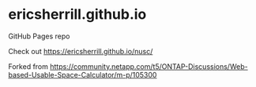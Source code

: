 # ericsherrill.github.io
GitHub Pages repo

Check out https://ericsherrill.github.io/nusc/

Forked from https://community.netapp.com/t5/ONTAP-Discussions/Web-based-Usable-Space-Calculator/m-p/105300
